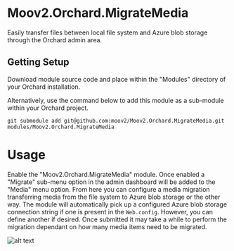 # Moov2.Orchard.MigrateMedia

Easily transfer files between local file system and Azure blob storage through the Orchard admin area.

## Getting Setup

Download module source code and place within the "Modules" directory of your Orchard installation.

Alternatively, use the command below to add this module as a sub-module within your Orchard project.

    git submodule add git@github.com:moov2/Moov2.Orchard.MigrateMedia.git modules/Moov2.Orchard.MigrateMedia

# Usage

Enable the "Moov2.Orchard.MigrateMedia" module. Once enabled a "Migrate" sub-menu option in the admin dashboard will be added to the "Media" menu option. From here you can configure a media migration transferring media from the file system to Azure blob storage or the other way. The module will automatically pick up a configured Azure blob storage connection string if one is present in the `Web.config`. However, you can define another if desired. Once submitted it may take a while to perform the migration dependant on how many media items need to be migrated.

![alt text](https://github.com/moov2/Orchard.Moov2.MigrateMedia/raw/master/docs/demo-module-features.git "Example of module feature")
